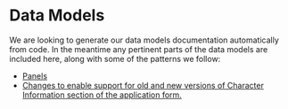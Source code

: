# Data Models

We are looking to generate our data models documentation automatically from code. In the meantime any pertinent parts of the data models are included here, along with some of the patterns we follow:
- [Panels](panels.md)
- [Changes to enable support for old and new versions of Character Information section of the application form.](character-information.md)
